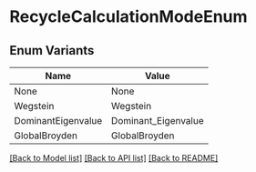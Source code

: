 # RecycleCalculationModeEnum

## Enum Variants

| Name | Value |
|---- | -----|
| None | None |
| Wegstein | Wegstein |
| DominantEigenvalue | Dominant_Eigenvalue |
| GlobalBroyden | GlobalBroyden |


[[Back to Model list]](../README.md#documentation-for-models) [[Back to API list]](../README.md#documentation-for-api-endpoints) [[Back to README]](../README.md)


